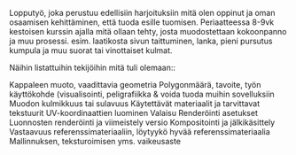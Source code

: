Lopputyö, joka perustuu edellisiin harjoituksiin mitä olen oppinut ja oman osaamisen kehittäminen, että tuoda esille tuomisen. 
Periaatteessa 8-9vk kestoisen kurssin ajalla mitä ollaan tehty, josta muodostettaan kokoonpanno ja muu prosessi.
esim. laatikosta sivun taittuminen, lanka, pieni pursutus kumpula ja muu suorat tai vinottaiset kulmat.

Näihin listattuihin tekijöihin mitä tuli olemaan::

Kappaleen muoto, vaadittavia geometria
Polygonmäärä, tavoite, työn käyttökohde (visualisointi, peligrafiikka & voida tuoda muihin sovelluksiin
Muodon kulmikkuus tai sulavuus
Käytettävät materiaalit ja tarvittavat tekstuurit
UV-koordinaattien luominen
Valaisu
Renderöinti asetukset
Luonnosten renderöinti ja viimeistely versio
Kompositointi ja jälkikäsittely
Vastaavuus referenssimateriaaliin, löytyykö hyvää referenssimateriaalia
Mallinnuksen, teksturoimisen yms. vaikeusaste

